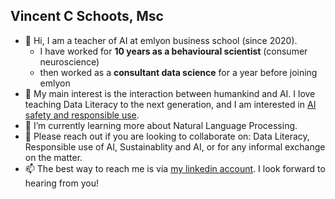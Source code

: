 ## Vincent C Schoots, Msc

- 👋 Hi, I am a teacher of AI at emlyon business school (since 2020).
  - I have worked for **10 years as a behavioural scientist** (consumer neuroscience)
  - then worked as a **consultant data science** for a year before joining emlyon
- 👀 My main interest is the interaction between humankind and AI. I love teaching Data Literacy to the next generation, and I am interested in [AI safety and responsible use](https://80000hours.org/problem-profiles/positively-shaping-artificial-intelligence/).
- 🌱 I’m currently learning more about Natural Language Processing.
- 💞️ Please reach out if you are looking to collaborate on: Data Literacy, Responsible use of AI, Sustainablity and AI, or for any informal exchange on the matter.
- 📫 The best way to reach me is via [my linkedin account](www.linkedin.com/in/vincent-schoots). I look forward to hearing from you!

<!---
VCSchoots/VCSchoots is a ✨ special ✨ repository because its `README.md` (this file) appears on your GitHub profile.
You can click the Preview link to take a look at your changes.
--->
